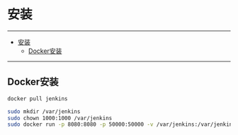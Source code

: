 # 安装

---

- [安装](#安装)
  - [Docker安装](#docker安装)

---

## Docker安装

``` sh
docker pull jenkins

sudo mkdir /var/jenkins
sudo chown 1000:1000 /var/jenkins
sudo docker run -p 8080:8080 -p 50000:50000 -v /var/jenkins:/var/jenkins_home --name my_jenkins -d jenkins
```
